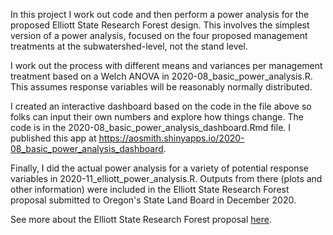 In this project I work out code and then perform a power analysis for the proposed Elliott State Research Forest design.  This involves the simplest version of a power analysis, focused on the four proposed management treatments at the subwatershed-level, not the stand level.

I work out the process with different means and variances per management treatment based on a Welch ANOVA in 2020-08_basic_power_analysis.R.  This assumes response variables will be reasonably normally distributed.

I created an interactive dashboard based on the code in the file above so folks can input their own numbers and explore how things change.  The code is in the 2020-08_basic_power_analysis_dashboard.Rmd file.  I published this app at https://aosmith.shinyapps.io/2020-08_basic_power_analysis_dashboard.

Finally, I did the actual power analysis for a variety of potential response variables in 2020-11_elliott_power_analysis.R.  Outputs from there (plots and other information) were included in the Elliott State Research Forest proposal submitted to Oregon's State Land Board in December 2020.

See more about the Elliott State Research Forest proposal [here](https://www.forestry.oregonstate.edu/elliott-state-forest).